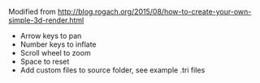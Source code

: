 Modified from http://blog.rogach.org/2015/08/how-to-create-your-own-simple-3d-render.html

- Arrow keys to pan
- Number keys to inflate
- Scroll wheel to zoom
- Space to reset
- Add custom files to source folder, see example .tri files
